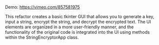 Demo: https://vimeo.com/857581975

This refactor creates a basic tkinter GUI that allows you to generate a key, input a string, encrypt the string, and decrypt the encrypted text. The UI elements are organized in a more user-friendly manner, and the functionality of the original code is integrated into the UI using methods within the StringEncryptorApp class.
